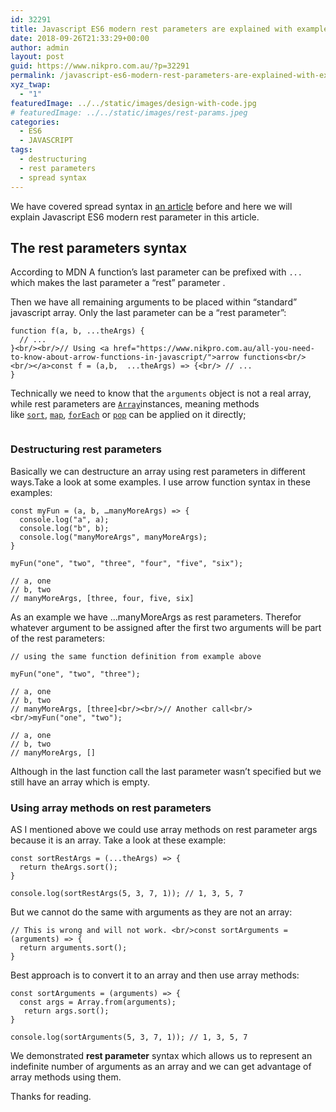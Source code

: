```yaml
---
id: 32291
title: Javascript ES6 modern rest parameters are explained with examples
date: 2018-09-26T21:33:29+00:00
author: admin
layout: post
guid: https://www.nikpro.com.au/?p=32291
permalink: /javascript-es6-modern-rest-parameters-are-explained-with-examples/
xyz_twap:
  - "1"
featuredImage: ../../static/images/design-with-code.jpg
# featuredImage: ../../static/images/rest-params.jpeg
categories:
  - ES6
  - JAVASCRIPT
tags:
  - destructuring
  - rest parameters
  - spread syntax
---
```


We have covered spread syntax in [an article](https://www.nikpro.com.au/what-is-spread-syntax-in-es6-and-how-to-use-it/) before and here we will explain Javascript ES6 modern rest parameter in this article.

## The rest parameters syntax

According to MDN A function&#8217;s last parameter can be prefixed with `...`  which makes the last parameter a &#8220;rest&#8221; parameter .

Then we have all remaining arguments to be placed within &#8220;standard&#8221; javascript array. Only the last parameter can be a &#8220;rest parameter&#8221;:

```
function f(a, b, ...theArgs) {
  // ...
}<br/><br/>// Using <a href="https://www.nikpro.com.au/all-you-need-to-know-about-arrow-functions-in-javascript/">arrow functions<br/><br/></a>const f = (a,b,  ...theArgs) => {<br/> // ...
}
```

Technically we need to know that the `arguments` object is not a real array, while rest parameters are [`Array`](https://developer.mozilla.org/en-US/docs/Web/JavaScript/Reference/Global_Objects/Array)instances, meaning methods like [`sort`](https://developer.mozilla.org/en-US/docs/Web/JavaScript/Reference/Global_Objects/Array/sort), [`map`](https://developer.mozilla.org/en-US/docs/Web/JavaScript/Reference/Global_Objects/Array/map), [`forEach`](https://developer.mozilla.org/en-US/docs/Web/JavaScript/Reference/Global_Objects/Array/forEach) or [`pop`](https://developer.mozilla.org/en-US/docs/Web/JavaScript/Reference/Global_Objects/Array/pop) can be applied on it directly;


<img src="https://www.nikpro.com.aurestprams.png" alt="" class="wp-image-32293" srcset="https://testgatsby.localrestprams.png 599w, https://testgatsby.localrestprams-300x182.png 300w" sizes="(max-width: 599px) 100vw, 599px" /> 


### Destructuring rest parameters

Basically we can destructure an array using rest parameters in different ways.Take a look at some examples. I use arrow function syntax in these examples:

```
const myFun = (a, b, …manyMoreArgs) => {
  console.log("a", a);
  console.log("b", b);
  console.log("manyMoreArgs", manyMoreArgs);
}

myFun("one", "two", "three", "four", "five", "six");

// a, one
// b, two
// manyMoreArgs, [three, four, five, six]

```

As an example we have &#8230;manyMoreArgs as rest parameters. Therefor whatever argument to be assigned after the first two arguments will be part of the rest parameters:

```
// using the same function definition from example above

myFun("one", "two", "three");

// a, one
// b, two
// manyMoreArgs, [three]<br/><br/>// Another call<br/><br/>myFun("one", "two");

// a, one
// b, two
// manyMoreArgs, []

```

Although in the last function call the last parameter wasn&#8217;t specified but we still have an array which is empty.

### Using array methods on rest parameters

AS I mentioned above we could use array methods on rest parameter args because it is an array. Take a look at these example:

```
const sortRestArgs = (...theArgs) => {
  return theArgs.sort();
}

console.log(sortRestArgs(5, 3, 7, 1)); // 1, 3, 5, 7
```

But we cannot do the same with arguments as they are not an array:

```
// This is wrong and will not work. <br/>const sortArguments = (arguments) => {
  return arguments.sort();
}
```

Best approach is to convert it to an array and then use array methods:

```
const sortArguments = (arguments) => {
  const args = Array.from(arguments);
   return args.sort();
}

console.log(sortArguments(5, 3, 7, 1)); // 1, 3, 5, 7
```

We demonstrated **rest parameter** syntax which allows us to represent an indefinite number of arguments as an array and we can get advantage of array methods using them.

Thanks for reading.

